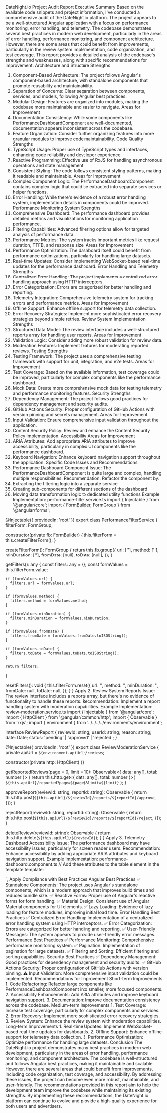 DateNight.io Project Audit Report
Executive Summary
Based on the available code snippets and project information, I've conducted a comprehensive audit of the DateNight.io platform. The project appears to be a well-structured Angular application with a focus on performance monitoring, error handling, and telemetry. The codebase demonstrates several best practices in modern web development, particularly in the areas of error handling, performance monitoring, and component architecture.
However, there are some areas that could benefit from improvements, particularly in the review system implementation, code organization, and test coverage. This report provides a detailed analysis of the codebase's strengths and weaknesses, along with specific recommendations for improvement.
Architecture and Structure
Strengths

1.  Component-Based Architecture: The project follows Angular's component-based architecture, with standalone components that promote reusability and maintainability.
2.  Separation of Concerns: Clear separation between components, services, and models, following Angular best practices.
3.  Modular Design: Features are organized into modules, making the codebase more maintainable and easier to navigate.
    Areas for Improvement
4.  Documentation Consistency: While some components like PerformanceDashboardComponent are well-documented, documentation appears inconsistent across the codebase.
5.  Feature Organization: Consider further organizing features into more granular modules to improve code maintainability.
    Code Quality
    Strengths
6.  TypeScript Usage: Proper use of TypeScript types and interfaces, enhancing code reliability and developer experience.
7.  Reactive Programming: Effective use of RxJS for handling asynchronous operations and state management.
8.  Consistent Styling: The code follows consistent styling patterns, making it readable and maintainable.
    Areas for Improvement
9.  Complex Component Logic: The PerformanceDashboardComponent contains complex logic that could be extracted into separate services or helper functions.
10. Error Handling: While there's evidence of a robust error handling system, implementation details in components could be improved.
    Performance Monitoring System
    Strengths
11. Comprehensive Dashboard: The performance dashboard provides detailed metrics and visualizations for monitoring application performance.
12. Filtering Capabilities: Advanced filtering options allow for targeted analysis of performance data.
13. Performance Metrics: The system tracks important metrics like request duration, TTFB, and response size.
    Areas for Improvement
14. Performance Optimization: The dashboard itself could benefit from performance optimizations, particularly for handling large datasets.
15. Real-time Updates: Consider implementing WebSocket-based real-time updates for the performance dashboard.
    Error Handling and Telemetry
    Strengths
16. Centralized Error Handling: The project implements a centralized error handling approach using HTTP interceptors.
17. Error Categorization: Errors are categorized for better handling and reporting.
18. Telemetry Integration: Comprehensive telemetry system for tracking errors and performance metrics.
    Areas for Improvement
19. Offline Support: Enhance offline support for telemetry data collection.
20. Error Recovery Strategies: Implement more sophisticated error recovery strategies beyond simple retries.
    Review System Implementation
    Strengths
21. Structured Data Model: The review interface includes a well-structured reports array for handling user reports.
    Areas for Improvement
22. Validation Logic: Consider adding more robust validation for review data.
23. Moderation Features: Implement features for moderating reported reviews.
    Testing
    Strengths
24. Testing Framework: The project uses a comprehensive testing framework with support for unit, integration, and e2e tests.
    Areas for Improvement
25. Test Coverage: Based on the available information, test coverage could be improved, particularly for complex components like the performance dashboard.
26. Mock Data: Create more comprehensive mock data for testing telemetry and performance monitoring features.
    Security
    Strengths
27. Dependency Management: The project follows good practices for dependency management and security audits.
28. GitHub Actions Security: Proper configuration of GitHub Actions with version pinning and secrets management.
    Areas for Improvement
29. Input Validation: Ensure comprehensive input validation throughout the application.
30. Content Security Policy: Review and enhance the Content Security Policy implementation.
    Accessibility
    Areas for Improvement
31. ARIA Attributes: Add appropriate ARIA attributes to improve accessibility, particularly in complex UI components like the performance dashboard.
32. Keyboard Navigation: Enhance keyboard navigation support throughout the application.
    Specific Code Issues and Recommendations
33. Performance Dashboard Component
    Issue: The PerformanceDashboardComponent is quite large and complex, handling multiple responsibilities.
    Recommendation: Refactor the component by:
34. Extracting the filtering logic into a separate service
35. Creating sub-components for different sections of the dashboard
36. Moving data transformation logic to dedicated utility functions
    Example Implementation:
    performance-filter.service.ts
    import { Injectable } from '@angular/core';
    import { FormBuilder, FormGroup } from '@angular/forms';

@Injectable({
providedIn: 'root'
})
export class PerformanceFilterService {
filterForm: FormGroup;

constructor(private fb: FormBuilder) {
this.filterForm = this.createFilterForm();
}

createFilterForm(): FormGroup {
return this.fb.group({
url: [''],
method: [''],
minDuration: [''],
fromDate: [null],
toDate: [null],
});
}

getFilters(): any {
const filters: any = {};
const formValues = this.filterForm.value;

    if (formValues.url) {
      filters.url = formValues.url;
    }

    if (formValues.method) {
      filters.method = formValues.method;
    }

    if (formValues.minDuration) {
      filters.minDuration = formValues.minDuration;
    }

    if (formValues.fromDate) {
      filters.fromDate = formValues.fromDate.toISOString();
    }

    if (formValues.toDate) {
      filters.toDate = formValues.toDate.toISOString();
    }

    return filters;

}

resetFilters(): void {
this.filterForm.reset({
url: '',
method: '',
minDuration: '',
fromDate: null,
toDate: null,
});
}
}
Apply 2. Review System Reports
Issue: The review interface includes a reports array, but there's no evidence of functionality to handle these reports.
Recommendation: Implement a report handling system with moderation capabilities.
Example Implementation:
review-moderation.service.ts
import { Injectable } from '@angular/core';
import { HttpClient } from '@angular/common/http';
import { Observable } from 'rxjs';
import { environment } from '../../../../environments/environment';

interface ReviewReport {
reviewId: string;
userId: string;
reason: string;
date: Date;
status: 'pending' | 'approved' | 'rejected';
}

@Injectable({
providedIn: 'root'
})
export class ReviewModerationService {
private apiUrl = `${environment.apiUrl}/reviews`;

constructor(private http: HttpClient) {}

getReportedReviews(page = 0, limit = 10): Observable<{ data: any[], total: number }> {
return this.http.get<{ data: any[], total: number }>(
`${this.apiUrl}/reported?page=${page}&limit=${limit}`
);
}

approveReport(reviewId: string, reportId: string): Observable<any> {
return this.http.post(`${this.apiUrl}/${reviewId}/reports/${reportId}/approve`, {});
}

rejectReport(reviewId: string, reportId: string): Observable<any> {
return this.http.post(`${this.apiUrl}/${reviewId}/reports/${reportId}/reject`, {});
}

deleteReview(reviewId: string): Observable<any> {
return this.http.delete(`${this.apiUrl}/${reviewId}`);
}
}
Apply 3. Telemetry Dashboard Accessibility
Issue: The performance dashboard may have accessibility issues, particularly for screen reader users.
Recommendation: Enhance accessibility by adding appropriate ARIA attributes and keyboard navigation support.
Example Implementation:
performance-dashboard.component.ts
// Add these attributes to the table element in the template
template: `

  <!-- ... existing code ... -->
  <table
    mat-table
    [dataSource]="performanceData"
    matSort
    (matSortChange)="sortData($event)"
    class="performance-table"
    *ngIf="!loading"
    aria-label="Performance metrics table"
    role="grid"
  >
  <!-- ... existing code ... -->
`,
Apply
Compliance with Best Practices
Angular Best Practices
✅ Standalone Components: The project uses Angular's standalone components, which is a modern approach that improves build times and reduces bundle size.
✅ Reactive Forms: Proper use of Angular's reactive forms for form handling.
✅ Material Design: Consistent use of Angular Material components for UI elements.
✅ Lazy Loading: Evidence of lazy loading for feature modules, improving initial load time.
Error Handling Best Practices
✅ Centralized Error Handling: Implementation of a centralized error handling system using HTTP interceptors.
✅ Error Categorization: Errors are categorized for better handling and reporting.
✅ User-Friendly Messages: The system appears to provide user-friendly error messages.
Performance Best Practices
✅ Performance Monitoring: Comprehensive performance monitoring system.
✅ Pagination: Implementation of pagination for large datasets.
✅ Filtering and Sorting: Efficient filtering and sorting capabilities.
Security Best Practices
✅ Dependency Management: Good practices for dependency management and security audits.
✅ GitHub Actions Security: Proper configuration of GitHub Actions with version pinning.
⚠️ Input Validation: More comprehensive input validation could be implemented.
Recommendations for Improvement
Short-term Improvements
1.
Code Refactoring: Refactor large components like PerformanceDashboardComponent into smaller, more focused components.
2.
Accessibility Enhancements: Add ARIA attributes and improve keyboard navigation support.
3.
Documentation: Improve documentation consistency across the codebase.
Medium-term Improvements
1.
Test Coverage: Increase test coverage, particularly for complex components and services.
2.
Error Recovery: Implement more sophisticated error recovery strategies.
3.
Review System: Enhance the review system with moderation capabilities.
Long-term Improvements
1.
Real-time Updates: Implement WebSocket-based real-time updates for dashboards.
2.
Offline Support: Enhance offline support for telemetry data collection.
3.
Performance Optimization: Optimize performance for handling large datasets.
Conclusion
The DateNight.io project demonstrates many best practices in modern web development, particularly in the areas of error handling, performance monitoring, and component architecture. The codebase is well-structured and follows Angular best practices, making it maintainable and scalable.
However, there are several areas that could benefit from improvements, including code organization, test coverage, and accessibility. By addressing these issues, the project can become even more robust, maintainable, and user-friendly.
The recommendations provided in this report aim to help the development team improve the codebase while maintaining its existing strengths. By implementing these recommendations, the DateNight.io platform can continue to evolve and provide a high-quality experience for both users and advertisers.
